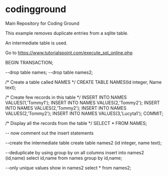# codingground
Main Repository for Coding Ground

This example removes duplicate entries from a sqlite table.

An intermediate table is used.

Go to https://www.tutorialspoint.com/execute_sql_online.php

BEGIN TRANSACTION;

--drop table names;
--drop table names2;

/* Create a table called NAMES */
CREATE TABLE NAMES(Id integer, Name text);

/* Create few records in this table */
INSERT INTO NAMES VALUES(1,'Tommy1');
INSERT INTO NAMES VALUES(2,'Tommy2');
INSERT INTO NAMES VALUES(2,'Tommy2');
INSERT INTO NAMES VALUES(2,'Tommy2');
INSERT INTO NAMES VALUES(3,'Lucyta1');
COMMIT;

/* Display all the records from the table */
SELECT * FROM NAMES;

-- now comment out the insert statements

--create the intermediate table
create table names2 (id integer, name text);

--deduplicate by using group by on all columns
insert into names2 (id,name)
select id,name from names group by id,name;

--only unique values show in names2
select * from names2;

